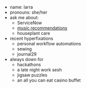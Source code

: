 - name: larra
- pronouns: she/her
- ask me about:
  - ServiceNow
  - [music recommendations](https://open.spotify.com/playlist/0t5Rj2psjqDFkqvcLgvxy9?si=6351dd02e3974a19)
  - houseplant care
- recent hyperfixations
  - personal workflow automations
  - sewing
  - journal29
- always down for
  - hackathons
  - a late night work sesh
  - jigsaw puzzles
  - an all you can eat casino buffet

